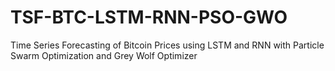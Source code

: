 # TSF-BTC-LSTM-RNN-PSO-GWO
Time Series Forecasting of Bitcoin Prices using LSTM and RNN with Particle Swarm Optimization and Grey Wolf Optimizer
